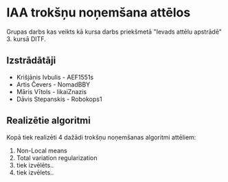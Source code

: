 # IAA trokšņu noņemšana attēlos  
Grupas darbs kas veikts kā kursa darbs priekšmetā "Ievads attēlu apstrādē" 3. kursā DITF.

## Izstrādātāji
* Krišjānis Ivbulis - AEF1551s
* Artis Čevers - NomadBBY
* Māris Vītols - likaiZnazis
* Dāvis Stepanskis - Robokops1

## Realizētie algoritmi
Kopā tiek realizēti 4 dažādi trokšņu noņemšanas algoritmi attēliem:
1. Non-Local means
2. Total variation regularization
3. tiek izvēlēts..
4. tiek izvēlets..
